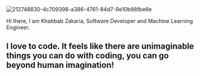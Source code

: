 ![212748830-4c709398-a386-4761-84d7-9e10b98fbe6e](https://github.com/KhabbabZakaria/KhabbabZakaria/assets/46716277/d749e355-208b-4c27-b61b-00af4a9c4677)


Hi there, I am Khabbab Zakaria, Software Developer and Machine Learning Engineer.
## I love to code. It feels like there are unimaginable things you can do with coding, you can go beyond human imagination!
